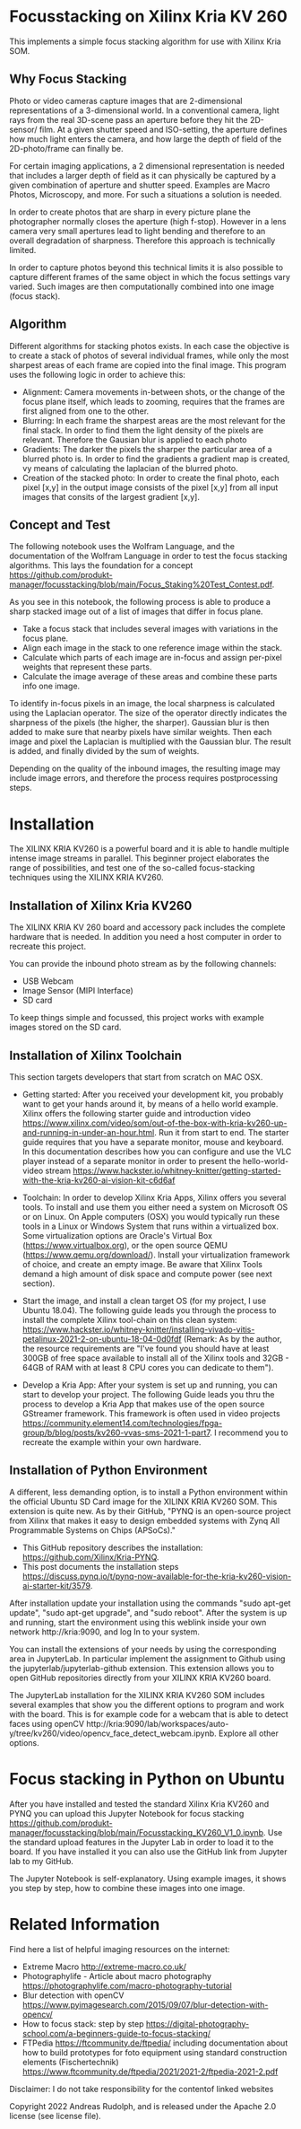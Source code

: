 # Focusstacking on Xilinx Kria KV 260

This implements a simple focus stacking algorithm for use with Xilinx Kria SOM.

## Why Focus Stacking

Photo or video cameras capture images that are 2-dimensional representations of a 3-dimensional world. In a conventional camera, light rays from the real 3D-scene pass an aperture before they hit the 2D-sensor/ film. At a given shutter speed and ISO-setting, the aperture defines how much light enters the camera, and how large the depth of field of the 2D-photo/frame can finally be. 

For certain imaging applications, a 2 dimensional representation is needed that includes a larger depth of field as it can physically be captured by a given combination of aperture and shutter speed. Examples are Macro Photos, Microscopy, and more. For such a situations a solution is needed. 

In order to create photos that are sharp in every picture plane the photographer normally closes the aperture (high f-stop). However in a lens camera very small apertures lead to light bending and therefore to an overall degradation of sharpness. Therefore this approach is technically limited.

In order to capture photos beyond this technical limits it is also possible to capture different frames of the same object in which the focus settings vary varied. Such images are then computationally combined into one image (focus stack).

## Algorithm

Different algorithms for stacking photos exists. In each case the objective is to create a stack of photos of several individual frames, while only the most sharpest areas of each frame are copied into the final image. This program uses the following logic in order to achieve this:

* Alignment: Camera movements in-between shots, or the change of the focus plane itself, which leads to zooming, requires that the frames are first aligned from one to the other.
* Blurring: In each frame the sharpest areas are the most relevant for the final stack. In order to find them the light density of the pixels are relevant. Therefore the Gausian blur is applied to each photo
* Gradients: The darker the pixels the sharper the particular area of a blurred photo is. In order to find the gradients a gradient map is created, vy means of calculating the laplacian of the blurred photo.
* Creation of the stacked photo: In order to create the final photo, each pixel [x,y] in the output image consists of the pixel [x,y] from all input images that consits of the largest gradient [x,y].

## Concept and Test

The following notebook uses the Wolfram Language, and the documentation of the Wolfram Language in order to test the focus stacking algorithms. This lays the foundation for a concept https://github.com/produkt-manager/focusstacking/blob/main/Focus_Staking%20Test_Contest.pdf. 

As you see in this notebook, the following process is able to produce a sharp stacked image out of a list of images that differ in focus plane.

* Take a focus stack that includes several images with variations in the focus plane.
* Align each image in the stack to one reference image within the stack.
* Calculate which parts of each image are in-focus and assign per-pixel weights that represent these parts.  
* Calculate the image average of these areas and combine these parts info one image.

To identify in-focus pixels in an image, the local sharpness is calculated using the Laplacian operator. The size of the operator directly indicates the sharpness of the pixels (the higher, the sharper). Gaussian blur is then added to make sure that nearby pixels have similar weights. Then each image and pixel the Laplacian is multiplied with the Gaussian blur. The result is added, and finally divided by the sum of weights. 

Depending on the quality of the inbound images, the resulting image may include image errors, and therefore the process requires postprocessing steps. 

# Installation

The XILINX KRIA KV260 is a powerful board and it is able to handle multiple intense image streams in parallel. This beginner project elaborates the range of possibilities, and test one of the so-called focus-stacking techniques using the XILINX KRIA KV260.

## Installation of Xilinx Kria KV260

The XILINX KRIA KV 260 board and accessory pack includes the complete hardware that is needed. In addition you need a host computer in order to recreate this project.

You can provide the inbound photo stream as by the following channels: 

* USB Webcam
* Image Sensor (MIPI Interface)
* SD card 

To keep things simple and focussed, this project works with example images stored on the SD card.

## Installation of Xilinx Toolchain

This section targets developers that start from scratch on MAC OSX.

* Getting started: After you received your development kit, you probably want to get your hands around it, by means of a hello world example. Xilinx offers the following starter guide and introduction video https://www.xilinx.com/video/som/out-of-the-box-with-kria-kv260-up-and-running-in-under-an-hour.html. Run it from start to end. The starter guide requires that you have a separate monitor, mouse and keyboard. In this documentation describes how you can configure and use the VLC player instead of a separate monitor in order to present the hello-world-video stream https://www.hackster.io/whitney-knitter/getting-started-with-the-kria-kv260-ai-vision-kit-c6d6af

* Toolchain: In order to develop Xilinx Kria Apps, Xilinx offers you several tools. To install and use them you either need a system on Microsoft OS or on Linux. On Apple computers (OSX) you would typically  run these tools in a Linux or Windows System that runs within a virtualized box. Some virtualization options are Oracle's Virtual Box (https://www.virtualbox.org), or the open source QEMU (https://www.qemu.org/download/). Install your virtualization framework of choice, and create an empty image. Be aware that Xilinx Tools demand a high amount of disk space and compute power (see next section).

* Start the image, and install a clean target OS (for my project, I use Ubuntu 18.04). The following guide leads you through the process to install the complete Xilinx tool-chain on this clean system: https://www.hackster.io/whitney-knitter/installing-vivado-vitis-petalinux-2021-2-on-ubuntu-18-04-0d0fdf (Remark: As by the author, the resource requirements are "I've found you should have at least 300GB of free space available to install all of the Xilinx tools and 32GB - 64GB of RAM with at least 8 CPU cores you can dedicate to them").

* Develop a Kria App: After your system is set up and running, you can start to develop your project. The following Guide leads you thru the process to develop a Kria App that makes use of the open source GStreamer framework. This framework is often used in video projects https://community.element14.com/technologies/fpga-group/b/blog/posts/kv260-vvas-sms-2021-1-part7. I recommend you to recreate the example within your own hardware.

## Installation of Python Environment

A different, less demanding option, is to install a Python environment within the official Ubuntu SD Card image for the XILINX KRIA KV260 SOM. This extension is quite new. As by their GitHub, "PYNQ is an open-source project from Xilinx that makes it easy to design embedded systems with Zynq All Programmable Systems on Chips (APSoCs)." 

* This GitHub repository describes the installation: https://github.com/Xilinx/Kria-PYNQ.
* This post documents the installation steps https://discuss.pynq.io/t/pynq-now-available-for-the-kria-kv260-vision-ai-starter-kit/3579.

After installation update your installation using the commands "sudo apt-get update",  "sudo apt-get upgrade", and "sudo reboot". After the system is up and running, start the environment using this weblink inside your own network  http://kria:9090, and log In to your system.

You can install the extensions of your needs by using the corresponding area in JupyterLab. In particular implement the assignment to Github using the jupyterlab/jupyterlab-github extension. This extension allows you to open GitHub repositories directly from your XILINX KRIA KV260 board.

The JupyterLab installation for the XILINX KRIA KV260 SOM includes several examples that show you the different options to program and work with the board. This is for example code for a webcam that is able to detect faces using openCV http://kria:9090/lab/workspaces/auto-y/tree/kv260/video/opencv_face_detect_webcam.ipynb. Explore all other options.

# Focus stacking in Python on Ubuntu

After you have installed and tested the standard Xilinx Kria KV260 and PYNQ you can upload this Jupyter Notebook for focus stacking https://github.com/produkt-manager/focusstacking/blob/main/Focusstacking_KV260_V1_0.ipynb. Use the standard upload features in the Jupyter Lab in order to load it to the board. If you have installed it you can also use the GitHub link from Jupyter lab to my GitHub.

The Jupyter Notebook is self-explanatory. Using example images, it shows you step by step, how to combine these images into one image. 

# Related Information

Find here a list of helpful imaging resources on the internet:

* Extreme Macro http://extreme-macro.co.uk/
* Photographylife - Article about macro photography https://photographylife.com/macro-photography-tutorial
* Blur detection with openCV https://www.pyimagesearch.com/2015/09/07/blur-detection-with-opencv/
* How to focus stack: step by step https://digital-photography-school.com/a-beginners-guide-to-focus-stacking/ 
* FTPedia https://ftcommunity.de/ftpedia/ including documentation about how to build prototypes for foto equipment using standard construction elements (Fischertechnik) https://www.ftcommunity.de/ftpedia/2021/2021-2/ftpedia-2021-2.pdf

Disclaimer: I do not take responsibility for the contentof linked websites

Copyright 2022 Andreas Rudolph, and is released under the Apache 2.0 license (see license file).

